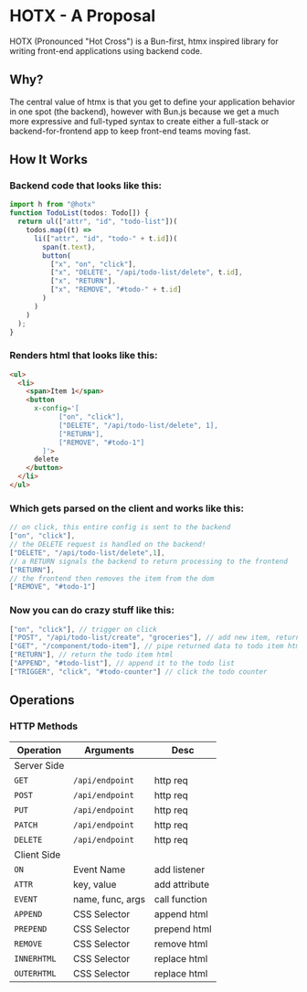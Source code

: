 # HOTX - A Proposal
HOTX (Pronounced "Hot Cross") is a Bun-first, htmx inspired library for writing front-end applications using backend code.

## Why?
The central value of htmx is that you get to define your application behavior in one spot (the backend), however with Bun.js because we get a much more expressive and full-typed syntax to create either a full-stack or backend-for-frontend app to keep front-end teams moving fast.

## How It Works

### Backend code that looks like this:
```typescript
import h from "@hotx"
function TodoList(todos: Todo[]) {
  return ul(["attr", "id", "todo-list"])(
    todos.map((t) =>
      li(["attr", "id", "todo-" + t.id])(
        span(t.text),
        button(
          ["x", "on", "click"],
          ["x", "DELETE", "/api/todo-list/delete", t.id],
          ["x", "RETURN"],
          ["x", "REMOVE", "#todo-" + t.id]
        )
      )
    )
  );
}
```

### Renders html that looks like this:
```html
<ul>
  <li>
    <span>Item 1</span>
    <button
      x-config='[
            ["on", "click"],
            ["DELETE", "/api/todo-list/delete", 1],
            ["RETURN"],
            ["REMOVE", "#todo-1"]
        ]'>
      delete
    </button>
  </li>
</ul>
```


### Which gets parsed on the client and works like this: 
```js
// on click, this entire config is sent to the backend
["on", "click"],
// the DELETE request is handled on the backend!
["DELETE", "/api/todo-list/delete",1],
// a RETURN signals the backend to return processing to the frontend
["RETURN"],
// the frontend then removes the item from the dom
["REMOVE", "#todo-1"]
```
### Now you can do crazy stuff like this:
```js
["on", "click"], // trigger on click
["POST", "/api/todo-list/create", "groceries"], // add new item, return data
["GET", "/component/todo-item"], // pipe returned data to todo item html renderer
["RETURN"], // return the todo item html
["APPEND", "#todo-list"], // append it to the todo list
["TRIGGER", "click", "#todo-counter"] // click the todo counter
```
## Operations

### HTTP Methods
| Operation   | Arguments | Desc |
|---|---|---|
| Server Side
| `GET`       | `/api/endpoint` | http req |
| `POST`      | `/api/endpoint` | http req |
| `PUT`       | `/api/endpoint` | http req |
| `PATCH`     | `/api/endpoint` | http req |
| `DELETE`    | `/api/endpoint` | http req |
| Client Side
| `ON`        | Event Name   | add listener |
| `ATTR`      | key, value   | add attribute |
| `EVENT`     | name, func, args | call function |
| `APPEND`    | CSS Selector   |  append html |
| `PREPEND`   | CSS Selector   | prepend html |
| `REMOVE`    | CSS Selector   | remove html |
| `INNERHTML` | CSS Selector   | replace html |
| `OUTERHTML` | CSS Selector   | replace html |
